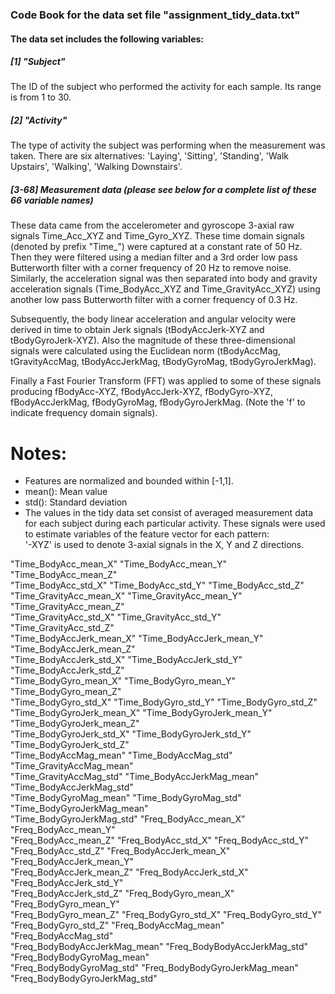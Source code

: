 ### Code Book for the data set file "assignment_tidy_data.txt"

#### The data set includes the following variables:

##### [1] "Subject"

The ID of the subject who performed the activity for each sample. Its range is from 1 to 30.

##### [2] "Activity"

The type of activity the subject was performing when the measurement was taken. There are six alternatives: 'Laying', 'Sitting',  'Standing', 'Walk Upstairs', 'Walking', 'Walking Downstairs'. 

##### [3-68] Measurement data (please see below for a complete list of these 66 variable names) 

These data came from the accelerometer and gyroscope 3-axial raw signals Time_Acc_XYZ and Time_Gyro_XYZ. These time domain signals (denoted by prefix "Time_") were captured at a constant rate of 50 Hz. Then they were filtered using a median filter and a 3rd order low pass Butterworth filter with a corner frequency of 20 Hz to remove noise. Similarly, the acceleration signal was then separated into body and gravity acceleration signals (Time_BodyAcc_XYZ and Time_GravityAcc_XYZ) using another low pass Butterworth filter with a corner frequency of 0.3 Hz. 

Subsequently, the body linear acceleration and angular velocity were derived in time to obtain Jerk signals (tBodyAccJerk-XYZ and tBodyGyroJerk-XYZ). Also the magnitude of these three-dimensional signals were calculated using the Euclidean norm (tBodyAccMag, tGravityAccMag, tBodyAccJerkMag, tBodyGyroMag, tBodyGyroJerkMag). 

Finally a Fast Fourier Transform (FFT) was applied to some of these signals producing fBodyAcc-XYZ, fBodyAccJerk-XYZ, fBodyGyro-XYZ, fBodyAccJerkMag, fBodyGyroMag, fBodyGyroJerkMag. (Note the 'f' to indicate frequency domain signals). 

Notes: 
======
- Features are normalized and bounded within [-1,1].
- mean(): Mean value
- std(): Standard deviation
- The values in the tidy data set consist of averaged measurement data for each subject during each particular activity.
These signals were used to estimate variables of the feature vector for each pattern:  
'-XYZ' is used to denote 3-axial signals in the X, Y and Z directions.

"Time_BodyAcc_mean_X"           "Time_BodyAcc_mean_Y"           "Time_BodyAcc_mean_Z"          
"Time_BodyAcc_std_X"            "Time_BodyAcc_std_Y"            "Time_BodyAcc_std_Z"           
"Time_GravityAcc_mean_X"        "Time_GravityAcc_mean_Y"        "Time_GravityAcc_mean_Z"       
"Time_GravityAcc_std_X"         "Time_GravityAcc_std_Y"         "Time_GravityAcc_std_Z"        
"Time_BodyAccJerk_mean_X"       "Time_BodyAccJerk_mean_Y"       "Time_BodyAccJerk_mean_Z"      
"Time_BodyAccJerk_std_X"        "Time_BodyAccJerk_std_Y"        "Time_BodyAccJerk_std_Z"       
"Time_BodyGyro_mean_X"          "Time_BodyGyro_mean_Y"          "Time_BodyGyro_mean_Z"         
"Time_BodyGyro_std_X"           "Time_BodyGyro_std_Y"           "Time_BodyGyro_std_Z"          
"Time_BodyGyroJerk_mean_X"      "Time_BodyGyroJerk_mean_Y"      "Time_BodyGyroJerk_mean_Z"     
"Time_BodyGyroJerk_std_X"       "Time_BodyGyroJerk_std_Y"       "Time_BodyGyroJerk_std_Z"      
"Time_BodyAccMag_mean"          "Time_BodyAccMag_std"           "Time_GravityAccMag_mean"      
"Time_GravityAccMag_std"        "Time_BodyAccJerkMag_mean"      "Time_BodyAccJerkMag_std"      
"Time_BodyGyroMag_mean"         "Time_BodyGyroMag_std"          "Time_BodyGyroJerkMag_mean"    
"Time_BodyGyroJerkMag_std"      "Freq_BodyAcc_mean_X"           "Freq_BodyAcc_mean_Y"          
"Freq_BodyAcc_mean_Z"           "Freq_BodyAcc_std_X"            "Freq_BodyAcc_std_Y"           
"Freq_BodyAcc_std_Z"            "Freq_BodyAccJerk_mean_X"       "Freq_BodyAccJerk_mean_Y"      
"Freq_BodyAccJerk_mean_Z"       "Freq_BodyAccJerk_std_X"        "Freq_BodyAccJerk_std_Y"       
"Freq_BodyAccJerk_std_Z"        "Freq_BodyGyro_mean_X"          "Freq_BodyGyro_mean_Y"         
"Freq_BodyGyro_mean_Z"          "Freq_BodyGyro_std_X"           "Freq_BodyGyro_std_Y"          
"Freq_BodyGyro_std_Z"           "Freq_BodyAccMag_mean"          "Freq_BodyAccMag_std"          
"Freq_BodyBodyAccJerkMag_mean"  "Freq_BodyBodyAccJerkMag_std"   "Freq_BodyBodyGyroMag_mean"    
"Freq_BodyBodyGyroMag_std"      "Freq_BodyBodyGyroJerkMag_mean" "Freq_BodyBodyGyroJerkMag_std" 
